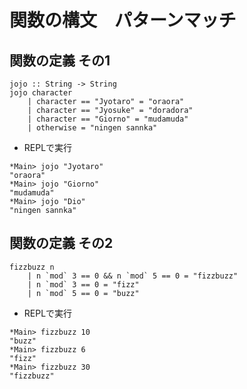 # 関数の構文　パターンマッチ

## 関数の定義 その1

```
jojo :: String -> String
jojo character
    | character == "Jyotaro" = "oraora"
    | character == "Jyosuke" = "doradora"
    | character == "Giorno" = "mudamuda"
    | otherwise = "ningen sannka"
```

- REPLで実行

```
*Main> jojo "Jyotaro"
"oraora"
*Main> jojo "Giorno"
"mudamuda"
*Main> jojo "Dio"
"ningen sannka"
```

## 関数の定義 その2

```
fizzbuzz n
    | n `mod` 3 == 0 && n `mod` 5 == 0 = "fizzbuzz"
    | n `mod` 3 == 0 = "fizz"
    | n `mod` 5 == 0 = "buzz"
```

- REPLで実行

```
*Main> fizzbuzz 10
"buzz"
*Main> fizzbuzz 6
"fizz"
*Main> fizzbuzz 30
"fizzbuzz"
```
